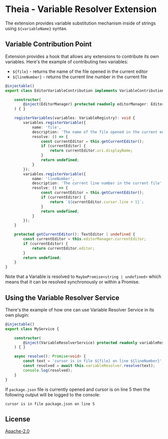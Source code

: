 # Theia - Variable Resolver Extension

The extension provides variable substitution mechanism inside of strings using `${variableName}` syntax.

## Variable Contribution Point
Extension provides a hook that allows any extensions to contribute its own variables.
Here's the example of contributing two variables:
- `${file}` - returns the name of the file opened in the current editor
- `${lineNumber}` - returns the current line number in the current file

```typescript
@injectable()
export class EditorVariableContribution implements VariableContribution {

    constructor(
        @inject(EditorManager) protected readonly editorManager: EditorManager
    ) { }

    registerVariables(variables: VariableRegistry): void {
        variables.registerVariable({
            name: 'file',
            description: 'The name of the file opened in the current editor',
            resolve: () => {
                const currentEditor = this.getCurrentEditor();
                if (currentEditor) {
                    return currentEditor.uri.displayName;
                }
                return undefined;
            }
        });
        variables.registerVariable({
            name: 'lineNumber',
            description: 'The current line number in the current file',
            resolve: () => {
                const currentEditor = this.getCurrentEditor();
                if (currentEditor) {
                    return `${currentEditor.cursor.line + 1}`;
                }
                return undefined;
            }
        });
    }

    protected getCurrentEditor(): TextEditor | undefined {
        const currentEditor = this.editorManager.currentEditor;
        if (currentEditor) {
            return currentEditor.editor;
        }
        return undefined;
    }
}
```

Note that a Variable is resolved to `MaybePromise<string | undefined>` which means that it can be resolved synchronously or within a Promise.

## Using the Variable Resolver Service

There's the example of how one can use Variable Resolver Service in its own plugin:
```typescript
@injectable()
export class MyService {

    constructor(
        @inject(VariableResolverService) protected readonly variableResolver: VariableResolverService
    ) { }

    async resolve(): Promise<void> {
        const text = 'cursor is in file ${file} on line ${lineNumber}';
        const resolved = await this.variableResolver.resolve(text);
        console.log(resolved);
    }
}
```

If `package.json` file is currently opened and cursor is on line 5 then the following output will be logged to the console:
```
cursor is in file package.json on line 5
```

## License
[Apache-2.0](https://github.com/theia-ide/theia/blob/master/LICENSE)
